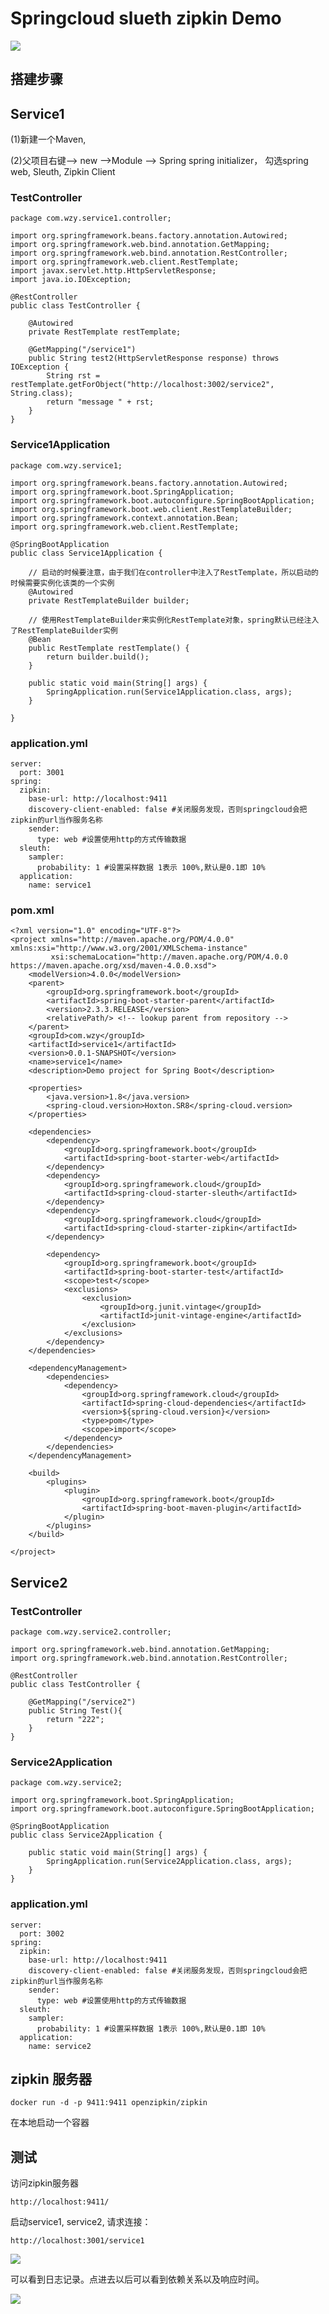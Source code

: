 # Springcloud slueth zipkin Demo


![](Images/1.png)

## 搭建步骤

## Service1

(1)新建一个Maven, 

(2)父项目右键--> new -->Module --> Spring spring initializer， 勾选spring web,  Sleuth, Zipkin Client


### TestController

	package com.wzy.service1.controller;

	import org.springframework.beans.factory.annotation.Autowired;
	import org.springframework.web.bind.annotation.GetMapping;
	import org.springframework.web.bind.annotation.RestController;
	import org.springframework.web.client.RestTemplate;
	import javax.servlet.http.HttpServletResponse;
	import java.io.IOException;
	
	@RestController
	public class TestController {
	
	    @Autowired
	    private RestTemplate restTemplate;
	
	    @GetMapping("/service1")
	    public String test2(HttpServletResponse response) throws IOException {
	        String rst = restTemplate.getForObject("http://localhost:3002/service2", String.class);
	        return "message " + rst;
	    }
	}
	
### Service1Application

	package com.wzy.service1;
	
	import org.springframework.beans.factory.annotation.Autowired;
	import org.springframework.boot.SpringApplication;
	import org.springframework.boot.autoconfigure.SpringBootApplication;
	import org.springframework.boot.web.client.RestTemplateBuilder;
	import org.springframework.context.annotation.Bean;
	import org.springframework.web.client.RestTemplate;
	
	@SpringBootApplication
	public class Service1Application {
	
	    // 启动的时候要注意，由于我们在controller中注入了RestTemplate，所以启动的时候需要实例化该类的一个实例
	    @Autowired
	    private RestTemplateBuilder builder;
	
	    // 使用RestTemplateBuilder来实例化RestTemplate对象，spring默认已经注入了RestTemplateBuilder实例
	    @Bean
	    public RestTemplate restTemplate() {
	        return builder.build();
	    }
	
	    public static void main(String[] args) {
	        SpringApplication.run(Service1Application.class, args);
	    }
	
	}
	
### application.yml

	server:
	  port: 3001
	spring:
	  zipkin:
	    base-url: http://localhost:9411
	    discovery-client-enabled: false #关闭服务发现，否则springcloud会把zipkin的url当作服务名称
	    sender:
	      type: web #设置使用http的方式传输数据
	  sleuth:
	    sampler:
	      probability: 1 #设置采样数据 1表示 100%,默认是0.1即 10%
	  application:
	    name: service1


### pom.xml

	<?xml version="1.0" encoding="UTF-8"?>
	<project xmlns="http://maven.apache.org/POM/4.0.0" xmlns:xsi="http://www.w3.org/2001/XMLSchema-instance"
	         xsi:schemaLocation="http://maven.apache.org/POM/4.0.0 https://maven.apache.org/xsd/maven-4.0.0.xsd">
	    <modelVersion>4.0.0</modelVersion>
	    <parent>
	        <groupId>org.springframework.boot</groupId>
	        <artifactId>spring-boot-starter-parent</artifactId>
	        <version>2.3.3.RELEASE</version>
	        <relativePath/> <!-- lookup parent from repository -->
	    </parent>
	    <groupId>com.wzy</groupId>
	    <artifactId>service1</artifactId>
	    <version>0.0.1-SNAPSHOT</version>
	    <name>service1</name>
	    <description>Demo project for Spring Boot</description>
	
	    <properties>
	        <java.version>1.8</java.version>
	        <spring-cloud.version>Hoxton.SR8</spring-cloud.version>
	    </properties>
	
	    <dependencies>
	        <dependency>
	            <groupId>org.springframework.boot</groupId>
	            <artifactId>spring-boot-starter-web</artifactId>
	        </dependency>
	        <dependency>
	            <groupId>org.springframework.cloud</groupId>
	            <artifactId>spring-cloud-starter-sleuth</artifactId>
	        </dependency>
	        <dependency>
	            <groupId>org.springframework.cloud</groupId>
	            <artifactId>spring-cloud-starter-zipkin</artifactId>
	        </dependency>
	
	        <dependency>
	            <groupId>org.springframework.boot</groupId>
	            <artifactId>spring-boot-starter-test</artifactId>
	            <scope>test</scope>
	            <exclusions>
	                <exclusion>
	                    <groupId>org.junit.vintage</groupId>
	                    <artifactId>junit-vintage-engine</artifactId>
	                </exclusion>
	            </exclusions>
	        </dependency>
	    </dependencies>
	
	    <dependencyManagement>
	        <dependencies>
	            <dependency>
	                <groupId>org.springframework.cloud</groupId>
	                <artifactId>spring-cloud-dependencies</artifactId>
	                <version>${spring-cloud.version}</version>
	                <type>pom</type>
	                <scope>import</scope>
	            </dependency>
	        </dependencies>
	    </dependencyManagement>
	
	    <build>
	        <plugins>
	            <plugin>
	                <groupId>org.springframework.boot</groupId>
	                <artifactId>spring-boot-maven-plugin</artifactId>
	            </plugin>
	        </plugins>
	    </build>
	
	</project>



## Service2

### TestController

	package com.wzy.service2.controller;
	
	import org.springframework.web.bind.annotation.GetMapping;
	import org.springframework.web.bind.annotation.RestController;
	
	@RestController
	public class TestController {
	
	    @GetMapping("/service2")
	    public String Test(){
	        return "222";
	    }
	}

### Service2Application

	package com.wzy.service2;
	
	import org.springframework.boot.SpringApplication;
	import org.springframework.boot.autoconfigure.SpringBootApplication;
	
	@SpringBootApplication
	public class Service2Application {
	
	    public static void main(String[] args) {
	        SpringApplication.run(Service2Application.class, args);
	    }
	}
	
### application.yml

	server:
	  port: 3002
	spring:
	  zipkin:
	    base-url: http://localhost:9411
	    discovery-client-enabled: false #关闭服务发现，否则springcloud会把zipkin的url当作服务名称
	    sender:
	      type: web #设置使用http的方式传输数据
	  sleuth:
	    sampler:
	      probability: 1 #设置采样数据 1表示 100%,默认是0.1即 10%
	  application:
	    name: service2



## zipkin 服务器

	docker run -d -p 9411:9411 openzipkin/zipkin

在本地启动一个容器

## 测试

访问zipkin服务器

	http://localhost:9411/

启动service1, service2, 请求连接：

	http://localhost:3001/service1
	
![](Images/2.png)

可以看到日志记录。点进去以后可以看到依赖关系以及响应时间。

![](Images/3.png)

